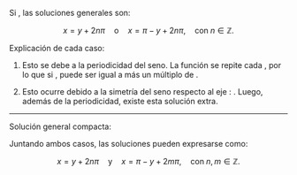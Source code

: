 Si , las soluciones generales son:

$$x = y + 2n\pi \quad \text{o} \quad x = \pi - y + 2n\pi, \quad \text{con} \; n \in \mathbb{Z}.$$

Explicación de cada caso:

1. Esto se debe a la periodicidad del seno. La función se repite cada , por lo que si ,  puede ser igual a  más un múltiplo de .


2. Esto ocurre debido a la simetría del seno respecto al eje : . Luego, además de la periodicidad, existe esta solución extra.




---

Solución general compacta:

Juntando ambos casos, las soluciones pueden expresarse como:

$$x = y + 2n\pi \quad \text{y} \quad x = \pi - y + 2m\pi, \quad \text{con} \; n, m \in \mathbb{Z}.$$


